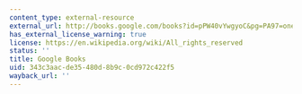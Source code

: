 ```yaml
---
content_type: external-resource
external_url: http://books.google.com/books?id=pPW40vYwgyoC&pg=PA97=onepage
has_external_license_warning: true
license: https://en.wikipedia.org/wiki/All_rights_reserved
status: ''
title: Google Books
uid: 343c3aac-de35-480d-8b9c-0cd972c422f5
wayback_url: ''
---
```

